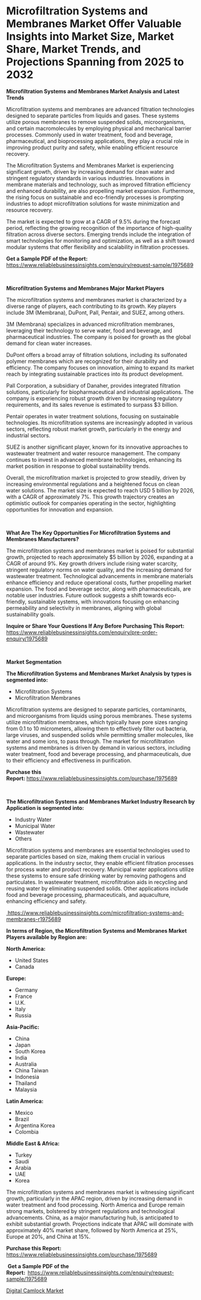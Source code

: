 <p><h1>Microfiltration Systems and Membranes Market Offer Valuable Insights into Market Size, Market Share, Market Trends, and Projections Spanning from 2025 to 2032</h1></p><p><strong>Microfiltration Systems and Membranes Market Analysis and Latest Trends</strong></p>
<p><p>Microfiltration systems and membranes are advanced filtration technologies designed to separate particles from liquids and gases. These systems utilize porous membranes to remove suspended solids, microorganisms, and certain macromolecules by employing physical and mechanical barrier processes. Commonly used in water treatment, food and beverage, pharmaceutical, and bioprocessing applications, they play a crucial role in improving product purity and safety, while enabling efficient resource recovery.</p><p>The Microfiltration Systems and Membranes Market is experiencing significant growth, driven by increasing demand for clean water and stringent regulatory standards in various industries. Innovations in membrane materials and technology, such as improved filtration efficiency and enhanced durability, are also propelling market expansion. Furthermore, the rising focus on sustainable and eco-friendly processes is prompting industries to adopt microfiltration solutions for waste minimization and resource recovery.</p><p>The market is expected to grow at a CAGR of 9.5% during the forecast period, reflecting the growing recognition of the importance of high-quality filtration across diverse sectors. Emerging trends include the integration of smart technologies for monitoring and optimization, as well as a shift toward modular systems that offer flexibility and scalability in filtration processes.</p></p>
<p><strong>Get a Sample PDF of the Report:&nbsp;</strong> <a href="https://www.reliablebusinessinsights.com/enquiry/request-sample/1975689?utm_campaign=2745&utm_medium=2&utm_source=Github&utm_content=ia&utm_term=02032025&utm_id=microfiltration-systems-and-membranes">https://www.reliablebusinessinsights.com/enquiry/request-sample/1975689</a></p>
<p>&nbsp;</p>
<p><strong>Microfiltration Systems and Membranes Major Market Players</strong></p>
<p><p>The microfiltration systems and membranes market is characterized by a diverse range of players, each contributing to its growth. Key players include 3M (Membrana), DuPont, Pall, Pentair, and SUEZ, among others.</p><p>3M (Membrana) specializes in advanced microfiltration membranes, leveraging their technology to serve water, food and beverage, and pharmaceutical industries. The company is poised for growth as the global demand for clean water increases.</p><p>DuPont offers a broad array of filtration solutions, including its sulfonated polymer membranes which are recognized for their durability and efficiency. The company focuses on innovation, aiming to expand its market reach by integrating sustainable practices into its product development.</p><p>Pall Corporation, a subsidiary of Danaher, provides integrated filtration solutions, particularly for biopharmaceutical and industrial applications. The company is experiencing robust growth driven by increasing regulatory requirements, and its sales revenue is estimated to surpass $3 billion.</p><p>Pentair operates in water treatment solutions, focusing on sustainable technologies. Its microfiltration systems are increasingly adopted in various sectors, reflecting robust market growth, particularly in the energy and industrial sectors.</p><p>SUEZ is another significant player, known for its innovative approaches to wastewater treatment and water resource management. The company continues to invest in advanced membrane technologies, enhancing its market position in response to global sustainability trends.</p><p>Overall, the microfiltration market is projected to grow steadily, driven by increasing environmental regulations and a heightened focus on clean water solutions. The market size is expected to reach USD 5 billion by 2026, with a CAGR of approximately 7%. This growth trajectory creates an optimistic outlook for companies operating in the sector, highlighting opportunities for innovation and expansion.</p></p>
<p>&nbsp;</p>
<p><strong>What Are The Key Opportunities For Microfiltration Systems and Membranes Manufacturers?</strong></p>
<p><p>The microfiltration systems and membranes market is poised for substantial growth, projected to reach approximately $5 billion by 2026, expanding at a CAGR of around 9%. Key growth drivers include rising water scarcity, stringent regulatory norms on water quality, and the increasing demand for wastewater treatment. Technological advancements in membrane materials enhance efficiency and reduce operational costs, further propelling market expansion. The food and beverage sector, along with pharmaceuticals, are notable user industries. Future outlook suggests a shift towards eco-friendly, sustainable systems, with innovations focusing on enhancing permeability and selectivity in membranes, aligning with global sustainability goals.</p></p>
<p><strong>Inquire or Share Your Questions If Any Before Purchasing This Report:</strong> <a href="https://www.reliablebusinessinsights.com/enquiry/pre-order-enquiry/1975689?utm_campaign=2745&utm_medium=2&utm_source=Github&utm_content=ia&utm_term=02032025&utm_id=microfiltration-systems-and-membranes">https://www.reliablebusinessinsights.com/enquiry/pre-order-enquiry/1975689</a></p>
<p>&nbsp;</p>
<p><strong>Market Segmentation</strong></p>
<p><strong>The Microfiltration Systems and Membranes Market Analysis by types is segmented into:</strong></p>
<p><ul><li>Microfiltration Systems</li><li>Microfiltration Membranes</li></ul></p>
<p><p>Microfiltration systems are designed to separate particles, contaminants, and microorganisms from liquids using porous membranes. These systems utilize microfiltration membranes, which typically have pore sizes ranging from 0.1 to 10 micrometers, allowing them to effectively filter out bacteria, large viruses, and suspended solids while permitting smaller molecules, like water and some ions, to pass through. The market for microfiltration systems and membranes is driven by demand in various sectors, including water treatment, food and beverage processing, and pharmaceuticals, due to their efficiency and effectiveness in purification.</p></p>
<p><strong>Purchase this Report:&nbsp;</strong><a href="https://www.reliablebusinessinsights.com/purchase/1975689?utm_campaign=2745&utm_medium=2&utm_source=Github&utm_content=ia&utm_term=02032025&utm_id=microfiltration-systems-and-membranes">https://www.reliablebusinessinsights.com/purchase/1975689</a></p>
<p>&nbsp;</p>
<p><strong>The Microfiltration Systems and Membranes Market Industry Research by Application is segmented into:</strong></p>
<p><ul><li>Industry Water</li><li>Municipal Water</li><li>Wastewater</li><li>Others</li></ul></p>
<p><p>Microfiltration systems and membranes are essential technologies used to separate particles based on size, making them crucial in various applications. In the industry sector, they enable efficient filtration processes for process water and product recovery. Municipal water applications utilize these systems to ensure safe drinking water by removing pathogens and particulates. In wastewater treatment, microfiltration aids in recycling and reusing water by eliminating suspended solids. Other applications include food and beverage processing, pharmaceuticals, and aquaculture, enhancing efficiency and safety.</p></p>
<p><a href="https://www.reliablebusinessinsights.com/microfiltration-systems-and-membranes-r1975689?utm_campaign=2745&utm_medium=2&utm_source=Github&utm_content=ia&utm_term=02032025&utm_id=microfiltration-systems-and-membranes">&nbsp;https://www.reliablebusinessinsights.com/microfiltration-systems-and-membranes-r1975689</a></p>
<p><strong>In terms of Region, the Microfiltration Systems and Membranes Market Players available by Region are:</strong></p>
<p>
    <p> <strong> North America: </strong>
        <ul>
            <li>United States</li>
            <li>Canada</li>
        </ul>
        </p> 
    <p> <strong> Europe: </strong>
        <ul>
            <li>Germany</li>
            <li>France</li>
            <li>U.K.</li>
            <li>Italy</li>
            <li>Russia</li>
        </ul>
        </p> 
    <p> <strong> Asia-Pacific: </strong>
        <ul>
            <li>China</li>
            <li>Japan</li>
            <li>South Korea</li>
            <li>India</li>
            <li>Australia</li>
            <li>China Taiwan</li>
            <li>Indonesia</li>
            <li>Thailand</li>
            <li>Malaysia</li>
        </ul>
        </p> 
    <p> <strong> Latin America: </strong>
        <ul>
            <li>Mexico</li>
            <li>Brazil</li>
            <li>Argentina Korea</li>
            <li>Colombia</li>
        </ul>
        </p> 
    <p> <strong> Middle East & Africa: </strong>
        <ul>
            <li>Turkey</li>
            <li>Saudi</li>
            <li>Arabia</li>
            <li>UAE</li>
            <li>Korea</li>
        </ul>
    </p>
    </p>
<p><p>The microfiltration systems and membranes market is witnessing significant growth, particularly in the APAC region, driven by increasing demand in water treatment and food processing. North America and Europe remain strong markets, bolstered by stringent regulations and technological advancements. China, as a major manufacturing hub, is anticipated to exhibit substantial growth. Projections indicate that APAC will dominate with approximately 40% market share, followed by North America at 25%, Europe at 20%, and China at 15%.</p></p>
<p><strong>Purchase this Report: </strong><a href="https://www.reliablebusinessinsights.com/purchase/1975689?utm_campaign=2745&utm_medium=2&utm_source=Github&utm_content=ia&utm_term=02032025&utm_id=microfiltration-systems-and-membranes">https://www.reliablebusinessinsights.com/purchase/1975689</a></p>
<p>&nbsp;<strong>Get a Sample PDF of the Report:&nbsp;&nbsp;</strong><a href="https://www.reliablebusinessinsights.com/enquiry/request-sample/1975689?utm_campaign=2745&utm_medium=2&utm_source=Github&utm_content=ia&utm_term=02032025&utm_id=microfiltration-systems-and-membranes">https://www.reliablebusinessinsights.com/enquiry/request-sample/1975689</a></p>
<p><strong></strong></p>
<p><p><a href="https://github.com/verikaahova/Market-Research-Report-List-1/blob/main/digital-camlock-market.md?utm_campaign=2745&utm_medium=2&utm_source=Github&utm_content=ia&utm_term=02032025&utm_id=microfiltration-systems-and-membranes">Digital Camlock Market</a></p></p>